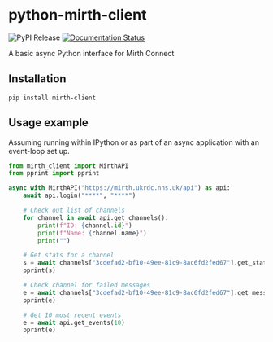 # python-mirth-client

![PyPI Release](https://img.shields.io/pypi/v/mirth-client)
[![Documentation Status](https://readthedocs.org/projects/python-mirth-client/badge/?version=latest)](https://python-mirth-client.readthedocs.io/en/latest/?badge=latest)

A basic async Python interface for Mirth Connect

## Installation

`pip install mirth-client`

## Usage example

Assuming running within IPython or as part of an async application with an event-loop set up.

```python
from mirth_client import MirthAPI
from pprint import pprint

async with MirthAPI("https://mirth.ukrdc.nhs.uk/api") as api:
    await api.login("****", "****")

    # Check out list of channels
    for channel in await api.get_channels():
        print(f"ID: {channel.id}")
        print(f"Name: {channel.name}")
        print("")

    # Get stats for a channel
    s = await channels["3cdefad2-bf10-49ee-81c9-8ac6fd2fed67"].get_statistics()
    pprint(s)

    # Check channel for failed messages
    e = await channels["3cdefad2-bf10-49ee-81c9-8ac6fd2fed67"].get_messages(status="error")
    pprint(e)

    # Get 10 most recent events
    e = await api.get_events(10)
    pprint(e)
```
